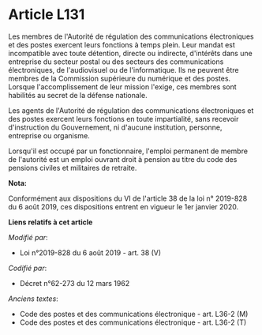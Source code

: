# Article L131

Les membres de l'Autorité de régulation des communications électroniques et des postes exercent leurs fonctions à temps
plein. Leur mandat est incompatible avec toute détention, directe ou indirecte, d'intérêts dans une entreprise du secteur
postal ou des secteurs des communications électroniques, de l'audiovisuel ou de l'informatique. Ils ne peuvent être membres
de la Commission supérieure du numérique et des postes. Lorsque l'accomplissement de leur mission l'exige, ces membres sont
habilités au secret de la défense nationale.

Les agents de l'Autorité de régulation des communications électroniques et des postes exercent leurs fonctions en toute
impartialité, sans recevoir d'instruction du Gouvernement, ni d'aucune institution, personne, entreprise ou organisme.

Lorsqu'il est occupé par un fonctionnaire, l'emploi permanent de membre de l'autorité est un emploi ouvrant droit à pension
au titre du code des pensions civiles et militaires de retraite.

**Nota:**

Conformément aux dispositions du VI de l'article 38 de la loi n° 2019-828 du 6 août 2019, ces dispositions entrent en vigueur
le 1er janvier 2020.

**Liens relatifs à cet article**

_Modifié par_:

  - Loi n°2019-828 du 6 août 2019 - art. 38 (V)

_Codifié par_:

  - Décret n°62-273 du 12 mars 1962

_Anciens textes_:

  - Code des postes et des communications électronique - art. L36-2 (M)
  - Code des postes et des communications électronique - art. L36-2 (T)

